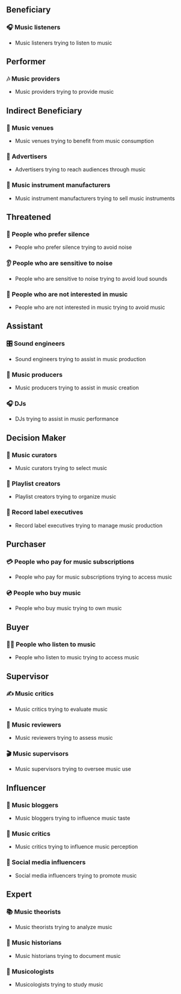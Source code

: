 ## Beneficiary
### 🎧 Music listeners
- Music listeners trying to listen to music

## Performer
### 🎶 Music providers
- Music providers trying to provide music

## Indirect Beneficiary
### 🏢 Music venues
- Music venues trying to benefit from music consumption
### 📢 Advertisers
- Advertisers trying to reach audiences through music
### 🎸 Music instrument manufacturers
- Music instrument manufacturers trying to sell music instruments

## Threatened
### 🤫 People who prefer silence
- People who prefer silence trying to avoid noise
### 👂 People who are sensitive to noise
- People who are sensitive to noise trying to avoid loud sounds
### 🙅 People who are not interested in music
- People who are not interested in music trying to avoid music

## Assistant
### 🎛️ Sound engineers
- Sound engineers trying to assist in music production
### 🎼 Music producers
- Music producers trying to assist in music creation
### 🎧 DJs
- DJs trying to assist in music performance

## Decision Maker
### 🎵 Music curators
- Music curators trying to select music
### 📝 Playlist creators
- Playlist creators trying to organize music
### 💼 Record label executives
- Record label executives trying to manage music production

## Purchaser
### 💳 People who pay for music subscriptions
- People who pay for music subscriptions trying to access music
### 💿 People who buy music
- People who buy music trying to own music

## Buyer
### 🧑‍💻 People who listen to music
- People who listen to music trying to access music

## Supervisor
### ✍️ Music critics
- Music critics trying to evaluate music
### 📰 Music reviewers
- Music reviewers trying to assess music
### 🎬 Music supervisors
- Music supervisors trying to oversee music use

## Influencer
### 🎤 Music bloggers
- Music bloggers trying to influence music taste
### 📰 Music critics
- Music critics trying to influence music perception
### 📱 Social media influencers
- Social media influencers trying to promote music

## Expert
### 📚 Music theorists
- Music theorists trying to analyze music
### 📜 Music historians
- Music historians trying to document music
### 🎼 Musicologists
- Musicologists trying to study music
